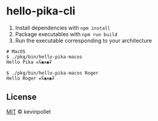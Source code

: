 # hello-pika-cli

1. Install dependencies with `npm install`
2. Package executables with `npm run build`
3. Run the executable corresponding to your architecture

```shell
# MacOS
$ ./pkg/bin/hello-pika-macos
Hello Pika ฅʢ◉ᴥ◉ʡ

$ ./pkg/bin/hello-pika-macos Roger
Hello Roger ฅʢ◉ᴥ◉ʡ
```

## License

[MIT](../../LICENSE.md) © kevinpollet
